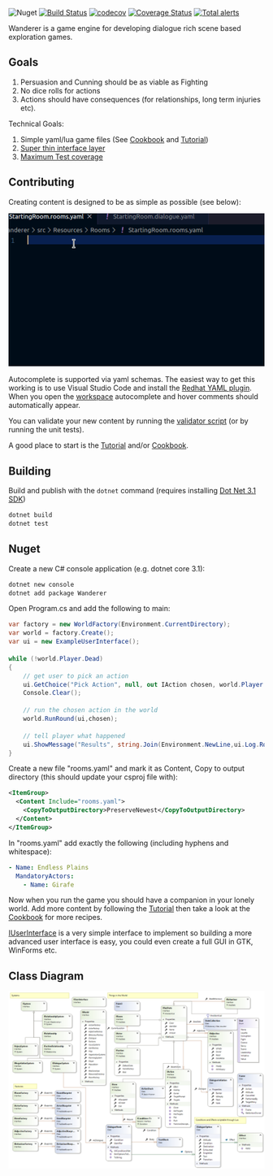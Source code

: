 ![Nuget](https://img.shields.io/nuget/v/Wanderer) [![Build Status](https://travis-ci.com/tznind/Wanderer.svg?branch=master)](https://travis-ci.org/tznind/Wanderer) [![codecov](https://codecov.io/gh/tznind/Wanderer/branch/master/graph/badge.svg)](https://codecov.io/gh/tznind/Wanderer) [![Coverage Status](https://coveralls.io/repos/github/tznind/Wanderer/badge.svg?branch=master)](https://coveralls.io/github/tznind/Wanderer?branch=master) [![Total alerts](https://img.shields.io/lgtm/alerts/g/tznind/Wanderer.svg?logo=lgtm&logoWidth=18)](https://lgtm.com/projects/g/tznind/Wanderer/alerts/)

Wanderer is a game engine for developing dialogue rich scene based exploration games.

## Goals

1. Persuasion and Cunning should be as viable as Fighting
2. No dice rolls for actions
3. Actions should have consequences (for relationships, long term injuries etc).

Technical Goals:

1. Simple yaml/lua game files (See [Cookbook] and [Tutorial])
2. [Super thin interface layer](./src/IUserinterface.cs)
3. [Maximum Test coverage](https://codecov.io/gh/tznind/Wanderer)

## Contributing

Creating content is designed to be as simple as possible (see below):

![Screenshot of gameplay showing map][coding]

Autocomplete is supported via yaml schemas.  The easiest way to get this working is to use Visual Studio Code and install the [Redhat YAML plugin](https://marketplace.visualstudio.com/items?itemName=redhat.vscode-yaml).  When you open the [workspace](./Wanderer.code-workspace) autocomplete and hover comments should automatically appear.

You can validate your new content by running the [validator script](./validate.sh) (or by running the unit tests).

A good place to start is the [Tutorial] and/or [Cookbook].

## Building

Build and publish with the `dotnet` command (requires installing [Dot Net 3.1 SDK](https://dotnet.microsoft.com/download/dotnet-core/3.1))

```bash
dotnet build
dotnet test
```

## Nuget

Create a new C# console application (e.g. dotnet core 3.1):

```bash
dotnet new console
dotnet add package Wanderer
```

Open Program.cs and add the following to main:

```csharp
var factory = new WorldFactory(Environment.CurrentDirectory);
var world = factory.Create();
var ui = new ExampleUserInterface();

while (!world.Player.Dead)
{
    // get user to pick an action
    ui.GetChoice("Pick Action", null, out IAction chosen, world.Player.GetFinalActions().ToArray());
    Console.Clear();

    // run the chosen action in the world
    world.RunRound(ui,chosen);   

    // tell player what happened
    ui.ShowMessage("Results", string.Join(Environment.NewLine,ui.Log.RoundResults));
}
```

Create a new file "rooms.yaml" and mark it as Content, Copy to output directory (this should update your csproj file with):

```xml
<ItemGroup>
  <Content Include="rooms.yaml">
    <CopyToOutputDirectory>PreserveNewest</CopyToOutputDirectory>
  </Content>
</ItemGroup>
```

In "rooms.yaml" add exactly the following (including hyphens and whitespace):

```yaml
- Name: Endless Plains
  MandatoryActors:
    - Name: Girafe
```

Now when you run the game you should have a companion in your lonely world.  Add more content by following the [Tutorial] then take a look at the [Cookbook] for more recipes.

[IUserInterface] is a very simple interface to implement so building a more advanced user interface is easy, you could even create a full GUI in GTK, WinForms etc.

## Class Diagram

![Overview of classes in game][classDiagram]

[classDiagram]: ./src/Overview.cd.png
[screenshot1]: ./src/Screen1.png
[screenshot2]: ./src/Screen2.png
[screenshot3]: ./src/Screen3.png
[gameplay]: ./src/gameplay.gif
[coding]: ./WandererCoding.gif
[Cookbook]: ./Cookbook.md
[Tutorial]: ./Resources.md
[Splash]: ./src/splash.png
[IUserInterface]: ./src/IUserInterface.cs
